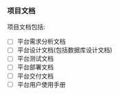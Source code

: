 ### 项目文档
 项目文档包括:
* [ ] 平台需求分析文档
* [ ] 平台设计文档(包括数据库设计文档)
* [ ] 平台测试文档
* [ ] 平台部署文档
* [ ] 平台交付文档
* [ ] 平台用户使用手册
